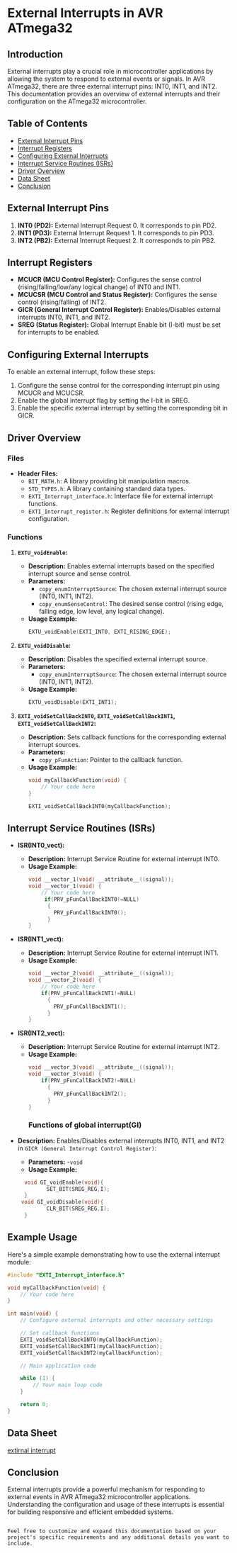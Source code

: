 
# External Interrupts in AVR ATmega32

## Introduction

External interrupts play a crucial role in microcontroller applications by allowing the system to respond to external events or signals. In AVR ATmega32, there are three external interrupt pins: INT0, INT1, and INT2. This documentation provides an overview of external interrupts and their configuration on the ATmega32 microcontroller.

## Table of Contents

- [External Interrupt Pins](#external-interrupt-pins)
- [Interrupt Registers](#interrupt-registers)
- [Configuring External Interrupts](#configuring-external-interrupts)
- [Interrupt Service Routines (ISRs)](#interrupt-service-routines-isrs)
- [Driver Overview](#driver-overview)
- [Data Sheet](data-sheet)
- [Conclusion](#conclusion)

## External Interrupt Pins

1. **INT0 (PD2):** External Interrupt Request 0. It corresponds to pin PD2.
2. **INT1 (PD3):** External Interrupt Request 1. It corresponds to pin PD3.
3. **INT2 (PB2):** External Interrupt Request 2. It corresponds to pin PB2.

## Interrupt Registers

- **MCUCR (MCU Control Register):** Configures the sense control (rising/falling/low/any logical change) of INT0 and INT1.
- **MCUCSR (MCU Control and Status Register):** Configures the sense control (rising/falling) of INT2.
- **GICR (General Interrupt Control Register):** Enables/Disables external interrupts INT0, INT1, and INT2.
- **SREG (Status Register):** Global Interrupt Enable bit (I-bit) must be set for interrupts to be enabled.

## Configuring External Interrupts

To enable an external interrupt, follow these steps:

1. Configure the sense control for the corresponding interrupt pin using MCUCR and MCUCSR.
2. Enable the global interrupt flag by setting the I-bit in SREG.
3. Enable the specific external interrupt by setting the corresponding bit in GICR.


## Driver Overview


### Files

- **Header Files:**
  - `BIT_MATH.h`: A library providing bit manipulation macros.
  - `STD_TYPES.h`: A library containing standard data types.
  - `EXTI_Interrupt_interface.h`: Interface file for external interrupt functions.
  - `EXTI_Interrupt_register.h`: Register definitions for external interrupt configuration.

### Functions

1. **`EXTU_voidEnable`:**
   - **Description:** Enables external interrupts based on the specified interrupt source and sense control.
   - **Parameters:**
     - `copy_enumInterruptSource`: The chosen external interrupt source (INT0, INT1, INT2).
     - `copy_enumSenseControl`: The desired sense control (rising edge, falling edge, low level, any logical change).
   - **Usage Example:**
     ```c
     EXTU_voidEnable(EXTI_INT0, EXTI_RISING_EDGE);
     ```

2. **`EXTU_voidDisable`:**
   - **Description:** Disables the specified external interrupt source.
   - **Parameters:**
     - `copy_enumInterruptSource`: The chosen external interrupt source (INT0, INT1, INT2).
   - **Usage Example:**
     ```c
     EXTU_voidDisable(EXTI_INT1);
     ```

3. **`EXTI_voidSetCallBackINT0`, `EXTI_voidSetCallBackINT1`, `EXTI_voidSetCallBackINT2`:**
   - **Description:** Sets callback functions for the corresponding external interrupt sources.
   - **Parameters:**
     - `copy_pFunAction`: Pointer to the callback function.
   - **Usage Example:**
     ```c
     void myCallbackFunction(void) {
         // Your code here
     }

     EXTI_voidSetCallBackINT0(myCallbackFunction);
     ```

## Interrupt Service Routines (ISRs)

- **ISR(INT0_vect):**
  - **Description:** Interrupt Service Routine for external interrupt INT0.
  - **Usage Example:**
    ```c
    void __vector_1(void) __attribute__((signal));
    void __vector_1(void) {
        // Your code here
         if(PRV_pFunCallBackINT0!=NULL)
	      {
	     	PRV_pFunCallBackINT0();
	      }
    }
    ```

- **ISR(INT1_vect):**
  - **Description:** Interrupt Service Routine for external interrupt INT1.
  - **Usage Example:**
    ```c
    void __vector_2(void) __attribute__((signal));
    void __vector_2(void) {
        // Your code here
        if(PRV_pFunCallBackINT1!=NULL)
	      {
	     	PRV_pFunCallBackINT1();
	      }
    }
    ```

- **ISR(INT2_vect):**
  - **Description:** Interrupt Service Routine for external interrupt INT2.
  - **Usage Example:**
    ```c
    void __vector_3(void) __attribute__((signal));
    void __vector_3(void) {
        if(PRV_pFunCallBackINT2!=NULL)
	      {
	     	PRV_pFunCallBackINT2();
	      }
    }
    ```
    ### Functions of  global interrupt(GI)
- **Description:**    Enables/Disables external interrupts INT0, INT1, and INT2 in `GICR (General Interrupt Control Register)`:
   - **Parameters:**
     -` void `
   - **Usage Example:**
  ```c
    void GI_voidEnable(void){
	       SET_BIT(SREG_REG,I);
    }
   void GI_voidDisable(void){
	       CLR_BIT(SREG_REG,I);
    }
  ```
## Example Usage

Here's a simple example demonstrating how to use the external interrupt module:

```c
#include "EXTI_Interrupt_interface.h"

void myCallbackFunction(void) {
    // Your code here
}

int main(void) {
    // Configure external interrupts and other necessary settings

    // Set callback functions
    EXTI_voidSetCallBackINT0(myCallbackFunction);
    EXTI_voidSetCallBackINT1(myCallbackFunction);
    EXTI_voidSetCallBackINT2(myCallbackFunction);

    // Main application code

    while (1) {
        // Your main loop code
    }

    return 0;
}
```
## Data Sheet

[extirnal interrupt](https://github.com/RoqaiaWagih/External_Interrupt/blob/main/interrupt.pdf)



## Conclusion

External interrupts provide a powerful mechanism for responding to external events in AVR ATmega32 microcontroller applications. Understanding the configuration and usage of these interrupts is essential for building responsive and efficient embedded systems.
```

Feel free to customize and expand this documentation based on your project's specific requirements and any additional details you want to include.
